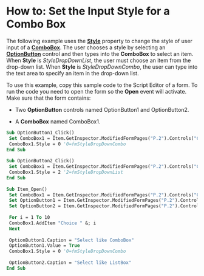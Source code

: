 
# How to: Set the Input Style for a Combo Box

The following example uses the  **[Style](270554c3-0417-c261-4ccc-4bc28d4dfb5e.md)** property to change the style of user input of a **[ComboBox](31e7c1de-ee4e-b3d9-4579-7fc6b215bad3.md)**. The user chooses a style by selecting an  **[OptionButton](8009dd64-44b5-3b66-e8d4-e3535e014396.md)** control and then types into the **ComboBox** to select an item. When **Style** is _StyleDropDownList_, the user must choose an item from the drop-down list. When  **Style** is _StyleDropDownCombo_, the user can type into the text area to specify an item in the drop-down list.

To use this example, copy this sample code to the Script Editor of a form. To run the code you need to open the form so the  **Open** event will activate. Make sure that the form contains:

- Two  **OptionButton** controls named OptionButton1 and OptionButton2.
    
- A  **ComboBox** named ComboBox1.
    



```vb
Sub OptionButton1_Click() 
 Set ComboBox1 = Item.GetInspector.ModifiedFormPages("P.2").Controls("ComboBox1") 
 ComboBox1.Style = 0 '0=fmStyleDropDownCombo 
End Sub 
 
Sub OptionButton2_Click() 
 Set ComboBox1 = Item.GetInspector.ModifiedFormPages("P.2").Controls("ComboBox1") 
 ComboBox1.Style = 2 '2=fmStyleDropDownList 
End Sub 
 
Sub Item_Open() 
 Set ComboBox1 = Item.GetInspector.ModifiedFormPages("P.2").Controls("ComboBox1") 
 Set OptionButton1 = Item.GetInspector.ModifiedFormPages("P.2").Controls("OptionButton1") 
 Set OptionButton2 = Item.GetInspector.ModifiedFormPages("P.2").Controls("OptionButton2") 
 
 For i = 1 To 10 
 ComboBox1.AddItem "Choice " &; i 
 Next 
 
 OptionButton1.Caption = "Select like ComboBox" 
 OptionButton1.Value = True 
 ComboBox1.Style = 0 '0=fmStyleDropDownCombo 
 
 OptionButton2.Caption = "Select like ListBox" 
End Sub
```

